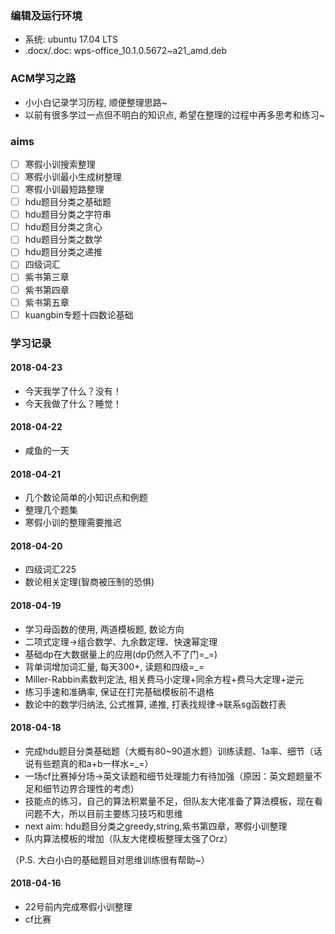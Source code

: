 ### 编辑及运行环境
* 系统: ubuntu 17.04 LTS
* .docx/.doc: wps-office_10.1.0.5672~a21_amd.deb

### ACM学习之路
* 小小白记录学习历程, 顺便整理思路~
* 以前有很多学过一点但不明白的知识点, 希望在整理的过程中再多思考和练习~

### aims
- [ ] 寒假小训搜索整理
- [ ] 寒假小训最小生成树整理
- [ ] 寒假小训最短路整理
- [ ] hdu题目分类之基础题
- [ ] hdu题目分类之字符串
- [ ] hdu题目分类之贪心
- [ ] hdu题目分类之数学
- [ ] hdu题目分类之递推
- [ ] 四级词汇
- [ ] 紫书第三章
- [ ] 紫书第四章
- [ ] 紫书第五章
- [ ] kuangbin专题十四数论基础

### 学习记录
#### 2018-04-23
* 今天我学了什么？没有！
* 今天我做了什么？睡觉！

#### 2018-04-22
* 咸鱼的一天

#### 2018-04-21
* 几个数论简单的小知识点和例题
* 整理几个题集
* 寒假小训的整理需要推迟

#### 2018-04-20
* 四级词汇225
* 数论相关定理(智商被压制的恐惧)

#### 2018-04-19
* 学习母函数的使用, 两道模板题, 数论方向
* 二项式定理→组合数学、九余数定理、快速幂定理
* 基础dp在大数据量上的应用(dp仍然入不了门=_=)
* 背单词增加词汇量, 每天300+, 读题和四级=_=
* Miller-Rabbin素数判定法, 相关费马小定理+同余方程+费马大定理+逆元
* 练习手速和准确率, 保证在打完基础模板前不退格
* 数论中的数学归纳法, 公式推算, 递推, 打表找规律→联系sg函数打表

#### 2018-04-18
* 完成hdu题目分类基础题（大概有80~90道水题）训练读题、1a率、细节（话说有些题真的和a+b一样水=_=）
* 一场cf比赛掉分场→英文读题和细节处理能力有待加强（原因：英文题题量不足和细节边界合理性的考虑）
* 技能点的练习，自己的算法积累量不足，但队友大佬准备了算法模板，现在看问题不大，所以目前主要练习技巧和思维
* next aim: hdu题目分类之greedy,string,紫书第四章，寒假小训整理
* 队内算法模板的增加（队友大佬模板整理太强了Orz）

（P.S. 大白小白的基础题目对思维训练很有帮助~）
#### 2018-04-16
* 22号前内完成寒假小训整理
* cf比赛

